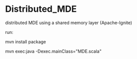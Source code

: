 # Distributed_MDE
distributed MDE using a shared memory layer (Apache-Ignite)


run:

mvn install package

mvn exec:java -Dexec.mainClass="MDE.scala"

